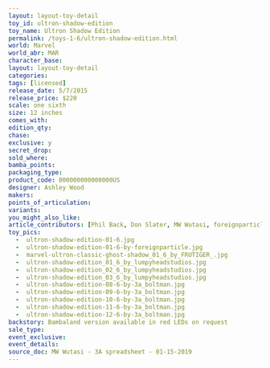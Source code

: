 ```yaml
---
layout: layout-toy-detail 
toy_id: ultron-shadow-edition
toy_name: Ultron Shadow Edition
permalink: /toys-1-6/ultron-shadow-edition.html
world: Marvel
world_abr: MAR
character_base: 
layout: layout-toy-detail
categories: 
tags: [licensed]
release_date: 5/7/2015
release_price: $220 
scale: one sixth
size: 12 inches
comes_with: 
edition_qty: 
chase: 
exclusive: y
secret_drop: 
sold_where: 
bamba_points: 
packaging_type: 
product_code: 000000000000000US
designer: Ashley Wood
makers: 
points_of_articulation: 
variants: 
you_might_also_like: 
article_contributors: [Phil Back, Don Slater, MW Wutasi, foreignparticle, frutiger_, lumpyheadstudios, 3a_boltman]
toy_pics: 
  -  ultron-shadow-edition-01-6.jpg
  -  ultron-shadow-edition-01-6-by-foreignparticle.jpg
  -  marvel-ultron-classic-ghost-shadow_01_6_by_FRUTIGER_.jpg
  -  ultron-shadow-edition_01_6_by_lumpyheadstudios.jpg
  -  ultron-shadow-edition_02_6_by_lumpyheadstudios.jpg
  -  ultron-shadow-edition_03_6_by_lumpyheadstudios.jpg
  -  ultron-shadow-edition-08-6-by-3a_boltman.jpg
  -  ultron-shadow-edition-09-6-by-3a_boltman.jpg
  -  ultron-shadow-edition-10-6-by-3a_boltman.jpg
  -  ultron-shadow-edition-11-6-by-3a_boltman.jpg
  -  ultron-shadow-edition-12-6-by-3a_boltman.jpg
backstory: Bambaland version available in red LEDs on request
sale_type: 
event_exclusive: 
event_details: 
source_doc: MW Wutasi - 3A spreadsheet - 01-15-2019
---
```

